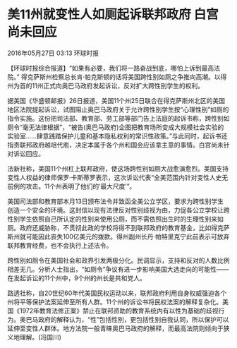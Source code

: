 # 美11州就变性人如厕起诉联邦政府 白宫尚未回应

2016年05月27日 03:13 环球时报

【环球时报综合报道】“如果有必要，我们将一路奋战到底，哪怕上诉到最高法院。” 得克萨斯州检察总长肯·帕克斯顿的话将美国跨性别如厕之争推向高潮。以得州为首的11州正式向奥巴马政府发起诉讼，反对扩大跨性别学生的权利。

据美国《华盛顿邮报》26日报道，美国11个州25日联合在得克萨斯州北区的美国地区法院提起诉讼，试图阻止奥巴马政府关于允许跨性别学生按“心理性别”如厕的指令实施。这份把司法部、教育部、劳工部等部门告上法庭的起诉书称，跨性别如厕令“毫无法律根据”，“被告(奥巴马政府)企图把教育场所变成大规模社会实验的实验室……肆意践踏保护儿童和基本隐私权利的常识性政策。”与此同时，起诉书还指责联邦政府越俎代庖，决定本属于各个州和国会应该拿主意的事情。白宫尚未针对诉讼回应。

法新社称，美国11个州杠上联邦政府，使这场跨性别如厕大战愈演愈烈。美国支持变性人权益的律师保罗·卡斯蒂罗表示，这次诉讼代表“全美范围内针对变性人史无前例的攻击。11个州表明了他们的‘最大尺度’”。

美国司法部和教育部本月13日颁布法令并致函全美公立学区，要求为跨性别学生创造一个安全的环境。这封信以现有法律反对性别歧视为由，力促各公立学校让跨性别学生依照自己所认定的性别来使用公厕，而不需依照出生时的生理性别来如厕。政府还威胁称，不贯彻此政的学校将得不到联邦政府的教育基金，比如得克萨斯州就可能因此丧失100亿美元的拨款。得州副州长丹·帕特里克宁此前表示可放弃联邦教育经费，也不会执行上述法令。

跨性别如厕令在美国社会和政界引发两极分化。民调显示，支持和反对的人数比例相差无几。分析人士指出，“如厕令”争议有进一步影响美国大选走向的可能性——在发起诉讼的11个州中，9个州的州长是共和党人。

路透社称，自20世纪60年代美国民权运动以来，联邦政府利用自身权威强迫各个州将平等保护法案延伸至所有人群。11个州的诉讼书将民权法案的解释复杂化。美国《1972年教育法修正案》禁止在联邦资助的教育系统内有以性为基础的歧视行为。奥巴马政府的解释认为，“性”包括性别，更包括性别自我认同，所以保护可以延伸至变性人群体。地方法院一般青睐奥巴马政府的解释，而最高法院则倾向于狭义地理解。(冯国川)